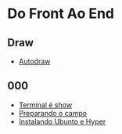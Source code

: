 # Do Front Ao End

## Draw
* [Autodraw](https://www.autodraw.com/)
  
## 000
* [Terminal é show](./000/terminal-e-show.md)
* [Preparando o campo](./000/preparando-o-campo.md)
* [Instalando Ubunto e Hyper](./000/instalando-ubuntu-e-hyper.md)